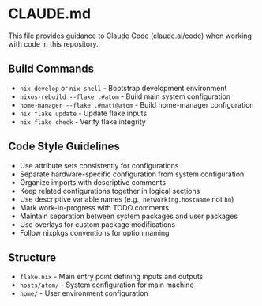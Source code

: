# CLAUDE.md

This file provides guidance to Claude Code (claude.ai/code) when working with code in this repository.

## Build Commands
- `nix develop` or `nix-shell` - Bootstrap development environment
- `nixos-rebuild --flake .#atom` - Build main system configuration
- `home-manager --flake .#matt@atom` - Build home-manager configuration
- `nix flake update` - Update flake inputs
- `nix flake check` - Verify flake integrity

## Code Style Guidelines
- Use attribute sets consistently for configurations
- Separate hardware-specific configuration from system configuration
- Organize imports with descriptive comments
- Keep related configurations together in logical sections
- Use descriptive variable names (e.g., `networking.hostName` not `hn`)
- Mark work-in-progress with TODO comments
- Maintain separation between system packages and user packages
- Use overlays for custom package modifications
- Follow nixpkgs conventions for option naming

## Structure
- `flake.nix` - Main entry point defining inputs and outputs
- `hosts/atom/` - System configuration for main machine
- `home/` - User environment configuration
